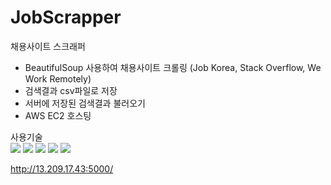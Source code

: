 # JobScrapper

채용사이트 스크래퍼

- BeautifulSoup 사용하여 채용사이트 크롤링 (Job Korea, Stack Overflow, We Work Remotely)
- 검색결과 csv파일로 저장
- 서버에 저장된 검색결과 불러오기
- AWS EC2 호스팅

사용기술</br>
<img src="https://img.shields.io/badge/HTML5-E34F26?logo=HTML5&logoColor=white"/>
<img src="https://img.shields.io/badge/CSS3-1572B6?logo=CSS3&logoColor=white"/>
<img src="https://img.shields.io/badge/JavaScript-F7DF1E?logo=JavaScript&logoColor=black"/>
<img src="https://img.shields.io/badge/Flask-000000?logo=Flask&logoColor=white"/>
<img src="https://img.shields.io/badge/Amazon%20AWS-232F3E?logo=Amazon%20AWS&logoColor=white"/>
</br>

http://13.209.17.43:5000/
